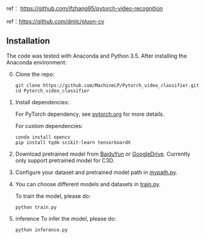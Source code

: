 
ref： https://github.com/jfzhang95/pytorch-video-recognition 

ref：https://github.com/dmlc/gluon-cv

## Installation
The code was tested with Anaconda and Python 3.5. After installing the Anaconda environment:

0. Clone the repo:
    ```Shell
    git clone https://github.com/MachineLP/Pytorch_video_classifier.git
    cd Pytorch_video_classifier
    ```

1. Install dependencies:

    For PyTorch dependency, see [pytorch.org](https://pytorch.org/) for more details.

    For custom dependencies:
    ```Shell
    conda install opencv
    pip install tqdm scikit-learn tensorboardX
    ```

2. Download pretrained model from [BaiduYun](https://pan.baidu.com/s/1saNqGBkzZHwZpG-A5RDLVw) or 
[GoogleDrive](https://drive.google.com/file/d/19NWziHWh1LgCcHU34geoKwYezAogv9fX/view?usp=sharing).
   Currently only support pretrained model for C3D.

3. Configure your dataset and pretrained model path in
[mypath.py](./mypath.py).

4. You can choose different models and datasets in
[train.py](./train.py).

    To train the model, please do:
    ```Shell
    python train.py
    ```
5. inference
    To infer the model, please do:
    ```Shell
    python inference.py
    ```
